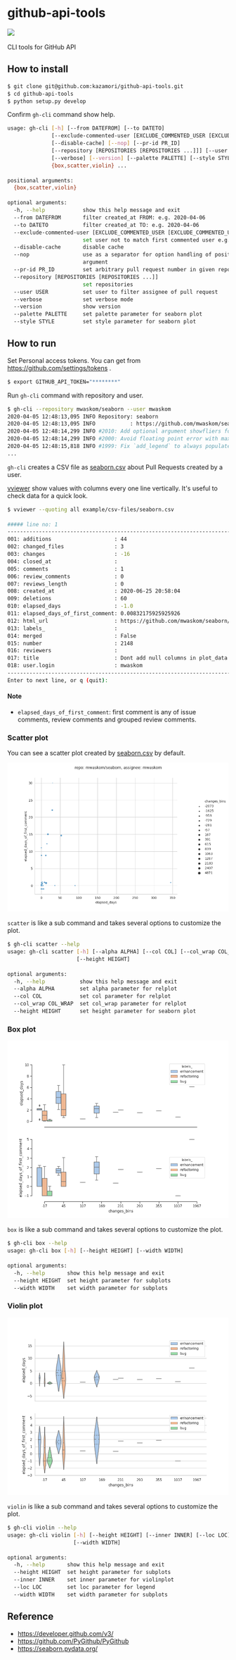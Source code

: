 # github-api-tools

![](https://github.com/kazamori/github-api-tools/workflows/build/badge.svg)

CLI tools for GitHub API

## How to install

```bash
$ git clone git@github.com:kazamori/github-api-tools.git
$ cd github-api-tools
$ python setup.py develop
```

Confirm `gh-cli` command show help.

```bash
usage: gh-cli [-h] [--from DATEFROM] [--to DATETO]
              [--exclude-commented-user [EXCLUDE_COMMENTED_USER [EXCLUDE_COMMENTED_USER ...]]]
              [--disable-cache] [--nop] [--pr-id PR_ID]
              [--repository [REPOSITORIES [REPOSITORIES ...]]] [--user USER]
              [--verbose] [--version] [--palette PALETTE] [--style STYLE]
              {box,scatter,violin} ...

positional arguments:
  {box,scatter,violin}

optional arguments:
  -h, --help            show this help message and exit
  --from DATEFROM       filter created_at FROM: e.g. 2020-04-06
  --to DATETO           filter created_at TO: e.g. 2020-04-06
  --exclude-commented-user [EXCLUDE_COMMENTED_USER [EXCLUDE_COMMENTED_USER ...]]
                        set user not to match first commented user e.g.) bot
  --disable-cache       disable cache
  --nop                 use as a separator for option handling of positional
                        argument
  --pr-id PR_ID         set arbitrary pull request number in given repository
  --repository [REPOSITORIES [REPOSITORIES ...]]
                        set repositories
  --user USER           set user to filter assignee of pull request
  --verbose             set verbose mode
  --version             show version
  --palette PALETTE     set palette parameter for seaborn plot
  --style STYLE         set style parameter for seaborn plot
```

## How to run

Set Personal access tokens. You can get from https://github.com/settings/tokens .

```bash
$ export GITHUB_API_TOKEN="********"
```

Run `gh-cli` command with repository and user.

```bash
$ gh-cli --repository mwaskom/seaborn --user mwaskom
2020-04-05 12:48:13,095 INFO Repository: seaborn
2020-04-05 12:48:13,095 INFO           : https://github.com/mwaskom/seaborn
2020-04-05 12:48:14,299 INFO #2010: Add optional argument showfliers for boxenplot
2020-04-05 12:48:14,299 INFO #2000: Avoid floating point error with maximum husl sat/lum
2020-04-05 12:48:15,818 INFO #1999: Fix `add_legend` to always populate `_legend`
...
```

`gh-cli` creates a CSV file as [seaborn.csv](https://github.com/kazamori/github-api-tools/raw/main/example/csv-files/seaborn.csv) about Pull Requests created by a user.

[vviewer](https://github.com/t2y/vviewer) show values with columns every one line vertically. It's useful to check data for a quick look.

```bash
$ vviewer --quoting all example/csv-files/seaborn.csv

##### line no: 1
------------------------------------------------------------------------
001: additions                    : 44
002: changed_files                : 3
003: changes                      : -16
004: closed_at                    :
005: comments                     : 1
006: review_comments              : 0
007: reviews_length               : 0
008: created_at                   : 2020-06-25 20:58:04
009: deletions                    : 60
010: elapsed_days                 : -1.0
011: elapsed_days_of_first_comment: 0.00832175925925926
012: html_url                     : https://github.com/mwaskom/seaborn/pull/2148
013: labels_                      :
014: merged                       : False
015: number                       : 2148
016: reviewers                    :
017: title                        : Dont add null columns in plot_data for unassigned semantics
018: user.login                   : mwaskom
------------------------------------------------------------------------
Enter to next line, or q (quit):
```

#### Note

* `elapsed_days_of_first_comment`: first comment is any of issue comments, review comments and grouped review comments.

### Scatter plot

You can see a scatter plot created by [seaborn.csv](https://github.com/kazamori/github-api-tools/raw/main/example/csv-files/seaborn.csv) by default.

![](https://github.com/kazamori/github-api-tools/raw/main/example/figures/sample-seaborn-scatter-pr-stats1.png)

`scatter` is like a sub command and takes several options to customize the plot.

```bash
$ gh-cli scatter --help
usage: gh-cli scatter [-h] [--alpha ALPHA] [--col COL] [--col_wrap COL_WRAP]
                      [--height HEIGHT]

optional arguments:
  -h, --help           show this help message and exit
  --alpha ALPHA        set alpha parameter for relplot
  --col COL            set col parameter for relplot
  --col_wrap COL_WRAP  set col_wrap parameter for relplot
  --height HEIGHT      set height parameter for seaborn plot
```

### Box plot

![](https://github.com/kazamori/github-api-tools/raw/main/example/figures/sample-box-pr-stats1.png)

`box` is like a sub command and takes several options to customize the plot.

```bash
$ gh-cli box --help
usage: gh-cli box [-h] [--height HEIGHT] [--width WIDTH]

optional arguments:
  -h, --help       show this help message and exit
  --height HEIGHT  set height parameter for subplots
  --width WIDTH    set width parameter for subplots
```

### Violin plot

![](https://github.com/kazamori/github-api-tools/raw/main/example/figures/sample-violin-pr-stats1.png)

`violin` is like a sub command and takes several options to customize the plot.

```bash
$ gh-cli violin --help
usage: gh-cli violin [-h] [--height HEIGHT] [--inner INNER] [--loc LOC]
                     [--width WIDTH]

optional arguments:
  -h, --help       show this help message and exit
  --height HEIGHT  set height parameter for subplots
  --inner INNER    set inner parameter for violinplot
  --loc LOC        set loc parameter for legend
  --width WIDTH    set width parameter for subplots
```

## Reference

* https://developer.github.com/v3/
* https://github.com/PyGithub/PyGithub
* https://seaborn.pydata.org/
